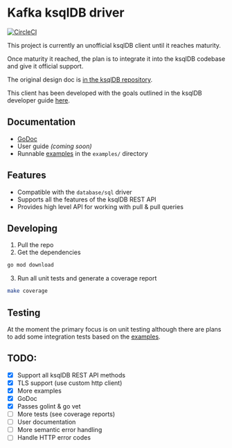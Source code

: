 # Kafka ksqlDB driver

[![CircleCI](https://circleci.com/gh/VanceLongwill/ksql-go/tree/master.svg?style=svg)](https://circleci.com/gh/VanceLongwill/ksql-go/tree/master)

This project is currently an unofficial ksqlDB client until it reaches maturity.

Once maturity it reached, the plan is to integrate it into the ksqlDB codebase and give it official support.

The original design doc is [in the ksqlDB repository](https://github.com/confluentinc/ksql/blob/master/design-proposals/klip-44-ksqldb-golang-client.md).

This client has been developed with the goals outlined in the ksqlDB developer guide [here](https://docs.ksqldb.io/en/latest/developer-guide/ksqldb-clients/contributing/).

## Documentation

- [GoDoc](https://pkg.go.dev/github.com/vancelongwill/ksql-go)
- User guide *(coming soon)*
- Runnable [examples](./examples/README.md) in the `examples/` directory

## Features

- Compatible with the `database/sql` driver
- Supports all the features of the ksqlDB REST API
- Provides high level API for working with pull & pull queries


## Developing

1. Pull the repo
2. Get the dependencies
```sh
go mod download
```
3. Run all unit tests and generate a coverage report
```sh
make coverage
```

## Testing

At the moment the primary focus is on unit testing although there are plans to add some integration tests based on the [examples](./examples/README.md).

## TODO:

- [x] Support all ksqlDB REST API methods
- [x] TLS support (use custom http client)
- [x] More examples
- [x] GoDoc
- [x] Passes golint & go vet
- [ ] More tests (see coverage reports)
- [ ] User documentation
- [ ] More semantic error handling
- [ ] Handle HTTP error codes
